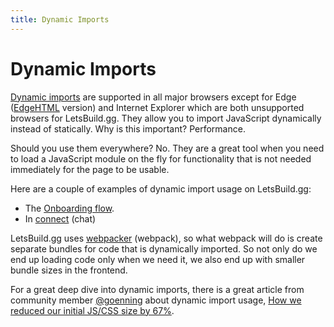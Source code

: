 ```yaml
---
title: Dynamic Imports
---
```


# Dynamic Imports

[Dynamic imports](https://developer.mozilla.org/en-US/docs/Web/JavaScript/Reference/Statements/import/#Dynamic_Imports)
are supported in all major browsers except for Edge
([EdgeHTML](https://en.wikipedia.org/wiki/EdgeHTML) version) and Internet
Explorer which are both unsupported browsers for LetsBuild.gg. They allow you to
import JavaScript dynamically instead of statically. Why is this important?
Performance.

Should you use them everywhere? No. They are a great tool when you need to load
a JavaScript module on the fly for functionality that is not needed immediately
for the page to be usable.

Here are a couple of examples of dynamic import usage on LetsBuild.gg:

- The
  [Onboarding flow](https://github.com/thepracticaldev/dev.to/blob/master/app/javascript/packs/Onboarding.jsx#L28).
- In
  [connect](https://github.com/thepracticaldev/dev.to/blob/master/app/javascript/chat/codeEditor.jsx#L11)
  (chat)

LetsBuild.gg uses [webpacker](frontend/webpacker) (webpack), so what webpack
will do is create separate bundles for code that is dynamically imported. So not
only do we end up loading code only when we need it, we also end up with smaller
bundle sizes in the frontend.

For a great deep dive into dynamic imports, there is a great article from
community member [@goenning](https://dev.to/goenning) about dynamic import
usage,
[How we reduced our initial JS/CSS size by 67%](https://dev.to/goenning/how-we-reduced-our-initial-jscss-size-by-67-3ac0).
